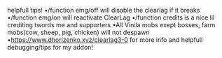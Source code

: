 helpfull tips!
•/function emg/off will disable the clearlag if it breaks
•/function emg/on will reactivate ClearLag
•/function credits is a nice lil crediting twords me and supporters
•All Vinila mobs exept bosses, farm mobs(cow, sheep, pig, chicken) will not despawn
•https://www.dhorizenko.xyz/clearlag3-0 for more info and helpfull debugging/tips for my addon!

